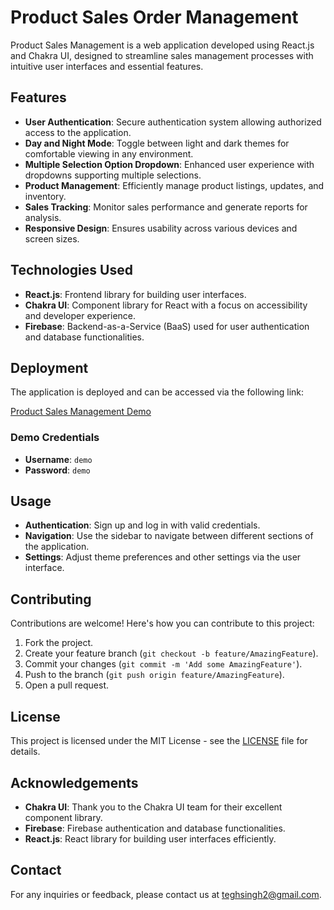 # Product Sales Order Management

Product Sales Management is a web application developed using React.js and Chakra UI, designed to streamline sales management processes with intuitive user interfaces and essential features.

## Features

- **User Authentication**: Secure authentication system allowing authorized access to the application.
- **Day and Night Mode**: Toggle between light and dark themes for comfortable viewing in any environment.
- **Multiple Selection Option Dropdown**: Enhanced user experience with dropdowns supporting multiple selections.
- **Product Management**: Efficiently manage product listings, updates, and inventory.
- **Sales Tracking**: Monitor sales performance and generate reports for analysis.
- **Responsive Design**: Ensures usability across various devices and screen sizes.

## Technologies Used

- **React.js**: Frontend library for building user interfaces.
- **Chakra UI**: Component library for React with a focus on accessibility and developer experience.
- **Firebase**: Backend-as-a-Service (BaaS) used for user authentication and database functionalities.

## Deployment

The application is deployed and can be accessed via the following link:

[Product Sales Management Demo](https://frolicking-unicorn-7a2b95.netlify.app/)

### Demo Credentials

- **Username**: `demo`
- **Password**: `demo`

## Usage

- **Authentication**: Sign up and log in with valid credentials.
- **Navigation**: Use the sidebar to navigate between different sections of the application.
- **Settings**: Adjust theme preferences and other settings via the user interface.

## Contributing

Contributions are welcome! Here's how you can contribute to this project:

1. Fork the project.
2. Create your feature branch (`git checkout -b feature/AmazingFeature`).
3. Commit your changes (`git commit -m 'Add some AmazingFeature'`).
4. Push to the branch (`git push origin feature/AmazingFeature`).
5. Open a pull request.

## License

This project is licensed under the MIT License - see the [LICENSE](LICENSE) file for details.

## Acknowledgements

- **Chakra UI**: Thank you to the Chakra UI team for their excellent component library.
- **Firebase**: Firebase authentication and database functionalities.
- **React.js**: React library for building user interfaces efficiently.

## Contact

For any inquiries or feedback, please contact us at [teghsingh2@gmail.com](mailto:teghsingh2@gmail.com).

